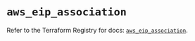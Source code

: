 # `aws_eip_association`

Refer to the Terraform Registry for docs: [`aws_eip_association`](https://registry.terraform.io/providers/hashicorp/aws/4.67.0/docs/resources/eip_association).
